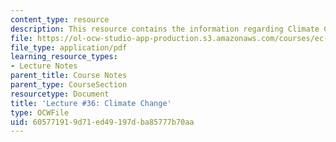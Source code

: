 ```yaml
---
content_type: resource
description: This resource contains the information regarding Climate Change.
file: https://ol-ocw-studio-app-production.s3.amazonaws.com/courses/ec-701j-d-lab-i-development-fall-2009/605771919d71ed49197dba85777b70aa_MITEC_701JF09_lec36_nb.pdf
file_type: application/pdf
learning_resource_types:
- Lecture Notes
parent_title: Course Notes
parent_type: CourseSection
resourcetype: Document
title: 'Lecture #36: Climate Change'
type: OCWFile
uid: 60577191-9d71-ed49-197d-ba85777b70aa
---
```

